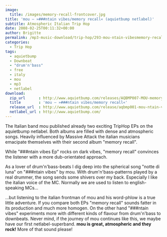 ```yaml
---
image:
  title: /images/memory-recall-frontcover.jpg
title: 'mou – »###ntain vibes/memory recall« (aquietbump netlabel)'
subtitle: Atmospheric Italian Trip Hop
date: 2008-02-25T00:11:32+00:00
author: Brigitte
permalink: /mp3-music-download/trip-hop/293-mou-ntain-vibesmemory-recall-aquietbump-netlabel
categories:
  - Trip Hop
tags:
  - aquietbump
  - Downbeat
  - "drum'n'bass"
  - free
  - italy
  - mou
  - mp3
  - netlabel
download:
  zip_url      : http://www.aquietbump.com/releases/AQBMP007-MOU-memoryrecall.zip
  title        : 'mou – »###ntain vibes/memory recall«'
  release_url  : http://www.aquietbump.com/release/aqbmp001-mou-ntain-vibes
  netlabel_url : http://www.aquietbump.com/
---
```

The Italian band mou published already two exciting TripHop EPs on the aquietbump netlabel. Both albums are filled with dense and atmospheric songs. Heavily influenced by Massive Attack the italian musicians emacipate themselves with their second album "memory recall".<!--more-->

While "###ntain vibes Ep" rocks on dark vibes, "memory recall" convinces the listener with a more dub-orientated approach.

As a lover of drum'n'bass-beats I dig deep into the spherical song "notte di luna" on "###ntain vibes" by mou. With drum'n'bass-patterns played by a real drummer, the song sends some shivers over my back. Especially I like the italian voice of the MC. Normally we are used to listen to english-speaking MCs...

...but listening to the italian frontman of mou and his word-phlow is a true little adventure. If you compare both EPs "memory recall" sounds fatter in its production and much more homogen. On the other hand "###ntain vibes" experiments more with different kinds of flavour from drum'n'bass to downbeats. Never mind, if the journey of mou continues like this, we maybe have our first netlabel-superband. **mou is great, atmospheric and they rock!** More of that sound please!
